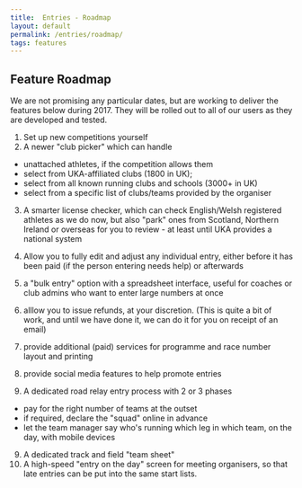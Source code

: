 ```yaml
---
title:  Entries - Roadmap
layout: default
permalink: /entries/roadmap/
tags: features
---
```


<style>
p, li {
    font-size: 1.0em;
}
</style>


Feature Roadmap
-------------
We are not promising any particular dates, but are working to deliver the features below during 2017.  They will be rolled out to all of our users as they are developed and tested.


 1. Set up new competitions yourself
 2. A newer "club picker" which can handle
   * unattached athletes, if the competition allows them
   * select from UKA-affiliated clubs (1800 in UK);
   * select from all known running clubs and schools (3000+ in UK)
   * select from a specific list of clubs/teams provided by the organiser
 
 3. A smarter license checker, which can check English/Welsh registered athletes as we do now, but also "park" ones from Scotland, Northern Ireland or overseas for you to review - at least until UKA provides a national system
 3. Allow you to fully edit and adjust any individual entry, either before it has been paid (if the person entering needs help) or afterwards
 4. a "bulk entry" option with a spreadsheet interface, useful for coaches or club admins who want to enter large numbers at once
 5. alllow you to issue refunds, at your discretion.   (This is quite a bit of work, and until we have done it, we can do it for you on receipt of an email)
 6. provide additional (paid) services for programme and race number layout and printing
 7. provide social media features to help promote entries


 8. A dedicated road relay entry process with 2 or 3 phases
   * pay for the right number of teams at the outset
   * if required, declare the "squad" online in advance
   * let the team manager say who's running which leg in which team, on the day, with mobile devices
 9. A dedicated track and field "team sheet"
 10. A high-speed "entry on the day" screen for meeting organisers, so that late entries can be put into the same start lists.
